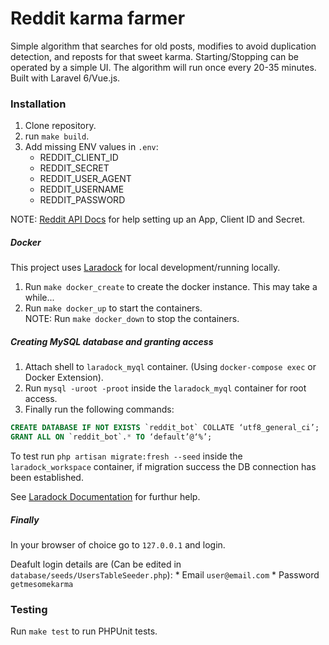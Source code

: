 # Reddit karma farmer

Simple algorithm that searches for old posts, modifies to avoid duplication detection, and reposts for that sweet karma. Starting/Stopping can be operated by a simple UI. The algorithm will run once every 20-35 minutes. Built with Laravel 6/Vue.js.

### Installation
1. Clone repository.
2. run `make build`.
3. Add missing ENV values in `.env`:
    * REDDIT_CLIENT_ID
    * REDDIT_SECRET
    * REDDIT_USER_AGENT
    * REDDIT_USERNAME
    * REDDIT_PASSWORD
    
NOTE: [Reddit API Docs](https://github.com/reddit-archive/reddit/wiki/oauth2) for help setting up an App, Client ID and Secret.

##### Docker
This project uses [Laradock](https://laradock.io/) for local development/running locally.

1. Run `make docker_create` to create the docker instance. This may take a while...
2. Run `make docker_up` to start the containers.
<br />NOTE: Run `make docker_down` to stop the containers. 

##### Creating MySQL database and granting access
1. Attach shell to `laradock_myql` container. (Using `docker-compose exec` or Docker Extension).
2. Run `mysql -uroot -proot` inside the `laradock_myql` container for root access.
3. Finally run the following commands:

```sql
CREATE DATABASE IF NOT EXISTS `reddit_bot` COLLATE ‘utf8_general_ci’;
GRANT ALL ON `reddit_bot`.* TO ‘default’@‘%’;
```

To test run `php artisan migrate:fresh --seed` inside the `laradock_workspace` container, if migration success the DB connection has been established.

See [Laradock Documentation](https://laradock.io/documentation/#create-multiple-databases-mysql) for furthur help. 

##### Finally
In your browser of choice go to `127.0.0.1` and login.

Deafult login details are (Can be edited in `database/seeds/UsersTableSeeder.php`):
    * Email `user@email.com`
    * Password `getmesomekarma`
   
### Testing
Run `make test` to run PHPUnit tests.
